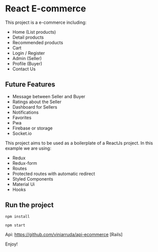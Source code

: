 # React E-commerce

This project is a e-commerce including:
- Home (List products)
- Detail products
- Recommended products
- Cart
- Login / Register
- Admin (Seller)
- Profile (Buyer)
- Contact Us

## Future Features
- Message between Seller and Buyer
- Ratings about the Seller
- Dashboard for Sellers
- Notifications
- Favorites
- Pwa
- Firebase or storage
- Socket.io

This project aims to be used as a boilerplate of a ReactJs project.
In this example we are using:
- Redux
- Redux-form
- Routes
- Protected routes with automatic redirect
- Styled Components
- Material Ui
- Hooks

## Run the project

```npm install```

```npm start```

Api: https://github.com/viniarruda/api-ecommerce [Rails]

Enjoy!
